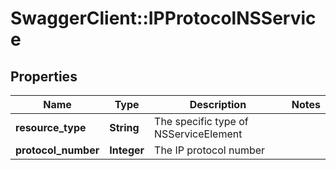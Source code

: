 # SwaggerClient::IPProtocolNSService

## Properties
Name | Type | Description | Notes
------------ | ------------- | ------------- | -------------
**resource_type** | **String** | The specific type of NSServiceElement | 
**protocol_number** | **Integer** | The IP protocol number | 


